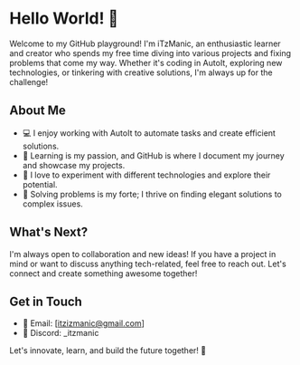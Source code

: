 # Hello World! 👋

Welcome to my GitHub playground! I'm iTzManic, an enthusiastic learner and creator who spends my free time diving into various projects and fixing problems that come my way. Whether it's coding in AutoIt, exploring new technologies, or tinkering with creative solutions, I'm always up for the challenge!

## About Me

- 💻 I enjoy working with AutoIt to automate tasks and create efficient solutions.
- 🌱 Learning is my passion, and GitHub is where I document my journey and showcase my projects.
- 🎨 I love to experiment with different technologies and explore their potential.
- 🧩 Solving problems is my forte; I thrive on finding elegant solutions to complex issues.

## What's Next?

I'm always open to collaboration and new ideas! If you have a project in mind or want to discuss anything tech-related, feel free to reach out. Let's connect and create something awesome together!

## Get in Touch

- 📧 Email: [itzizmanic@gmail.com]
- 🔗 Discord: _itzmanic

Let's innovate, learn, and build the future together! 🚀
